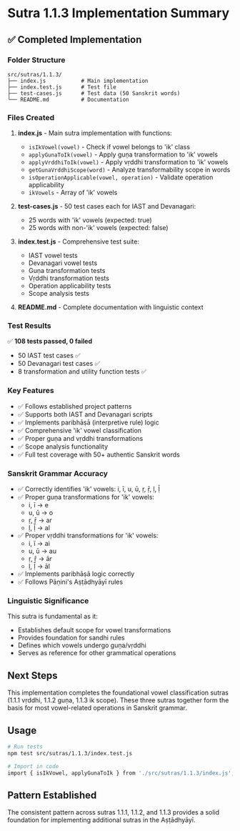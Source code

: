 # Sutra 1.1.3 Implementation Summary

## ✅ Completed Implementation

### Folder Structure
```
src/sutras/1.1.3/
├── index.js           # Main implementation
├── index.test.js      # Test file
├── test-cases.js      # Test data (50 Sanskrit words)
└── README.md          # Documentation
```

### Files Created
1. **index.js** - Main sutra implementation with functions:
   - `isIkVowel(vowel)` - Check if vowel belongs to 'ik' class
   - `applyGunaToIk(vowel)` - Apply guṇa transformation to 'ik' vowels
   - `applyVrddhiToIk(vowel)` - Apply vṛddhi transformation to 'ik' vowels
   - `getGunaVrddhiScope(word)` - Analyze transformability scope in words
   - `isOperationApplicable(vowel, operation)` - Validate operation applicability
   - `ikVowels` - Array of 'ik' vowels

2. **test-cases.js** - 50 test cases each for IAST and Devanagari:
   - 25 words with 'ik' vowels (expected: true)
   - 25 words with non-'ik' vowels (expected: false)

3. **index.test.js** - Comprehensive test suite:
   - IAST vowel tests
   - Devanagari vowel tests  
   - Guṇa transformation tests
   - Vṛddhi transformation tests
   - Operation applicability tests
   - Scope analysis tests

4. **README.md** - Complete documentation with linguistic context

### Test Results
✅ **108 tests passed, 0 failed**
- 50 IAST test cases ✅
- 50 Devanagari test cases ✅
- 8 transformation and utility function tests ✅

### Key Features
- ✅ Follows established project patterns
- ✅ Supports both IAST and Devanagari scripts
- ✅ Implements paribhāṣā (interpretive rule) logic
- ✅ Comprehensive 'ik' vowel classification
- ✅ Proper guṇa and vṛddhi transformations
- ✅ Scope analysis functionality
- ✅ Full test coverage with 50+ authentic Sanskrit words

### Sanskrit Grammar Accuracy
- ✅ Correctly identifies 'ik' vowels: i, ī, u, ū, ṛ, ṝ, ḷ, ḹ
- ✅ Proper guṇa transformations for 'ik' vowels:
  - i, ī → e
  - u, ū → o
  - ṛ, ṝ → ar
  - ḷ, ḹ → al
- ✅ Proper vṛddhi transformations for 'ik' vowels:
  - i, ī → ai
  - u, ū → au
  - ṛ, ṝ → ār
  - ḷ, ḹ → āl
- ✅ Implements paribhāṣā logic correctly
- ✅ Follows Pāṇini's Aṣṭādhyāyī rules

### Linguistic Significance
This sutra is fundamental as it:
- Establishes default scope for vowel transformations
- Provides foundation for sandhi rules
- Defines which vowels undergo guṇa/vṛddhi
- Serves as reference for other grammatical operations

## Next Steps
This implementation completes the foundational vowel classification sutras (1.1.1 vṛddhi, 1.1.2 guṇa, 1.1.3 ik scope). These three sutras together form the basis for most vowel-related operations in Sanskrit grammar.

## Usage
```bash
# Run tests
npm test src/sutras/1.1.3/index.test.js

# Import in code
import { isIkVowel, applyGunaToIk } from './src/sutras/1.1.3/index.js';
```

## Pattern Established
The consistent pattern across sutras 1.1.1, 1.1.2, and 1.1.3 provides a solid foundation for implementing additional sutras in the Aṣṭādhyāyī.
